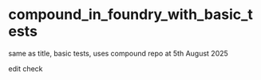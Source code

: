 # compound_in_foundry_with_basic_tests
same as title, basic tests, uses compound repo at 5th August 2025

edit check
